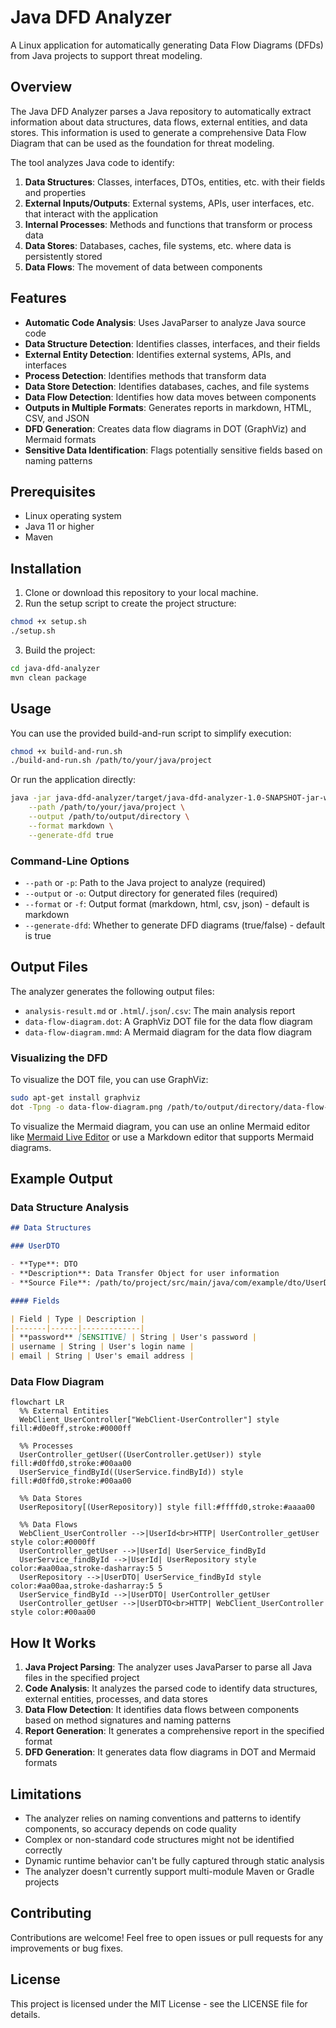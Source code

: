 # Java DFD Analyzer

A Linux application for automatically generating Data Flow Diagrams (DFDs) from Java projects to support threat modeling.

## Overview

The Java DFD Analyzer parses a Java repository to automatically extract information about data structures, data flows, external entities, and data stores. This information is used to generate a comprehensive Data Flow Diagram that can be used as the foundation for threat modeling.

The tool analyzes Java code to identify:

1. **Data Structures**: Classes, interfaces, DTOs, entities, etc. with their fields and properties
2. **External Inputs/Outputs**: External systems, APIs, user interfaces, etc. that interact with the application
3. **Internal Processes**: Methods and functions that transform or process data
4. **Data Stores**: Databases, caches, file systems, etc. where data is persistently stored
5. **Data Flows**: The movement of data between components

## Features

- **Automatic Code Analysis**: Uses JavaParser to analyze Java source code
- **Data Structure Detection**: Identifies classes, interfaces, and their fields
- **External Entity Detection**: Identifies external systems, APIs, and interfaces
- **Process Detection**: Identifies methods that transform data
- **Data Store Detection**: Identifies databases, caches, and file systems
- **Data Flow Detection**: Identifies how data moves between components
- **Outputs in Multiple Formats**: Generates reports in markdown, HTML, CSV, and JSON
- **DFD Generation**: Creates data flow diagrams in DOT (GraphViz) and Mermaid formats
- **Sensitive Data Identification**: Flags potentially sensitive fields based on naming patterns

## Prerequisites

- Linux operating system
- Java 11 or higher
- Maven

## Installation

1. Clone or download this repository to your local machine.
2. Run the setup script to create the project structure:

```bash
chmod +x setup.sh
./setup.sh
```

3. Build the project:

```bash
cd java-dfd-analyzer
mvn clean package
```

## Usage

You can use the provided build-and-run script to simplify execution:

```bash
chmod +x build-and-run.sh
./build-and-run.sh /path/to/your/java/project
```

Or run the application directly:

```bash
java -jar java-dfd-analyzer/target/java-dfd-analyzer-1.0-SNAPSHOT-jar-with-dependencies.jar \
    --path /path/to/your/java/project \
    --output /path/to/output/directory \
    --format markdown \
    --generate-dfd true
```

### Command-Line Options

- `--path` or `-p`: Path to the Java project to analyze (required)
- `--output` or `-o`: Output directory for generated files (required)
- `--format` or `-f`: Output format (markdown, html, csv, json) - default is markdown
- `--generate-dfd`: Whether to generate DFD diagrams (true/false) - default is true

## Output Files

The analyzer generates the following output files:

- `analysis-result.md` or `.html`/`.json`/`.csv`: The main analysis report
- `data-flow-diagram.dot`: A GraphViz DOT file for the data flow diagram
- `data-flow-diagram.mmd`: A Mermaid diagram for the data flow diagram

### Visualizing the DFD

To visualize the DOT file, you can use GraphViz:

```bash
sudo apt-get install graphviz
dot -Tpng -o data-flow-diagram.png /path/to/output/directory/data-flow-diagram.dot
```

To visualize the Mermaid diagram, you can use an online Mermaid editor like [Mermaid Live Editor](https://mermaid.live/) or use a Markdown editor that supports Mermaid diagrams.

## Example Output

### Data Structure Analysis

```markdown
## Data Structures

### UserDTO

- **Type**: DTO
- **Description**: Data Transfer Object for user information
- **Source File**: /path/to/project/src/main/java/com/example/dto/UserDTO.java

#### Fields

| Field | Type | Description |
|-------|------|-------------|
| **password** [SENSITIVE] | String | User's password |
| username | String | User's login name |
| email | String | User's email address |
```

### Data Flow Diagram

```mermaid
flowchart LR
  %% External Entities
  WebClient_UserController["WebClient-UserController"] style fill:#d0e0ff,stroke:#0000ff

  %% Processes
  UserController_getUser((UserController.getUser)) style fill:#d0ffd0,stroke:#00aa00
  UserService_findById((UserService.findById)) style fill:#d0ffd0,stroke:#00aa00

  %% Data Stores
  UserRepository[(UserRepository)] style fill:#ffffd0,stroke:#aaaa00

  %% Data Flows
  WebClient_UserController -->|UserId<br>HTTP| UserController_getUser style color:#0000ff
  UserController_getUser -->|UserId| UserService_findById
  UserService_findById -->|UserId| UserRepository style color:#aa00aa,stroke-dasharray:5 5
  UserRepository -->|UserDTO| UserService_findById style color:#aa00aa,stroke-dasharray:5 5
  UserService_findById -->|UserDTO| UserController_getUser
  UserController_getUser -->|UserDTO<br>HTTP| WebClient_UserController style color:#00aa00
```

## How It Works

1. **Java Project Parsing**: The analyzer uses JavaParser to parse all Java files in the specified project
2. **Code Analysis**: It analyzes the parsed code to identify data structures, external entities, processes, and data stores
3. **Data Flow Detection**: It identifies data flows between components based on method signatures and naming patterns
4. **Report Generation**: It generates a comprehensive report in the specified format
5. **DFD Generation**: It generates data flow diagrams in DOT and Mermaid formats

## Limitations

- The analyzer relies on naming conventions and patterns to identify components, so accuracy depends on code quality
- Complex or non-standard code structures might not be identified correctly
- Dynamic runtime behavior can't be fully captured through static analysis
- The analyzer doesn't currently support multi-module Maven or Gradle projects

## Contributing

Contributions are welcome! Feel free to open issues or pull requests for any improvements or bug fixes.

## License

This project is licensed under the MIT License - see the LICENSE file for details.
